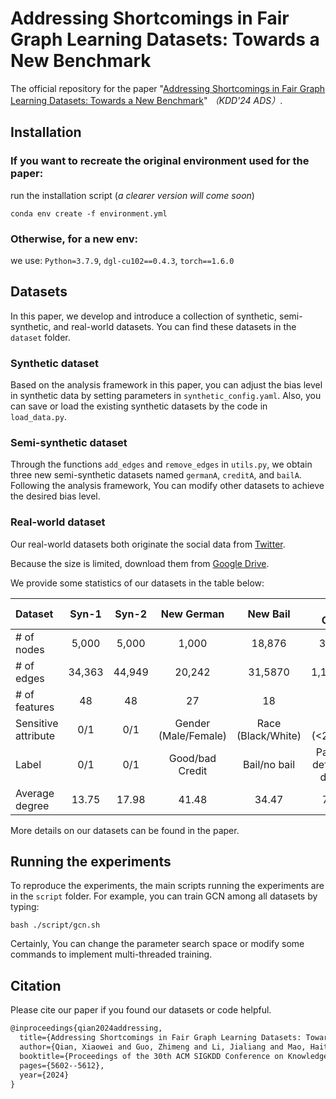 # Addressing Shortcomings in Fair Graph Learning Datasets: Towards a New Benchmark
The official repository for the paper "[Addressing Shortcomings in Fair Graph Learning Datasets: Towards a New Benchmark](https://arxiv.org/abs/2403.06017)" *（KDD'24 ADS）*.

## Installation

### If you want to recreate the original environment used for the paper:

run the installation script (*a clearer version will come soon*)

```shell
conda env create -f environment.yml
```

### Otherwise, for a new env:

we use:  `Python=3.7.9`, `dgl-cu102==0.4.3`,  `torch==1.6.0`

## Datasets

In this paper, we develop and introduce a collection of synthetic, semi-synthetic, and real-world datasets. You can find these datasets in the `dataset` folder.

### Synthetic dataset

Based on the analysis framework in this paper, you can adjust the bias level in synthetic data by setting parameters in `synthetic_config.yaml`. Also, you can save or load the existing synthetic datasets by the code in `load_data.py`.

### Semi-synthetic dataset

Through the functions `add_edges` and `remove_edges` in `utils.py`, we obtain three new semi-synthetic datasets named `germanA`, `creditA`, and `bailA`. Following the analysis framework, You can modify other datasets to achieve the desired bias level.

### Real-world dataset

Our real-world datasets both originate the social data from [Twitter](https://developer.twitter.com/en).

Because the size is limited, download them from [Google Drive](https://drive.google.com/drive/folders/1MRjSz7Uxs9U95mqhQZJEB9oUdWChZgr_?usp=sharing).

We provide some statistics of our datasets in the table below:

| Dataset             | Syn-1  | Syn-2  |      New German      |      New Bail      |         New Credit         |       Sport        |      Occupation      |
| :------------------ | :----: | :----: | :------------------: | :----------------: | :------------------------: | :----------------: | :------------------: |
| \# of nodes         | 5,000  | 5,000  |        1,000         |       18,876       |           30,000           |       3,508        |        6,951         |
| \# of edges         | 34,363 | 44,949 |        20,242        |      31,5870       |         1,121,858          |      136,427       |        44,166        |
| \# of features      |   48   |   48   |          27          |         18         |             13             |        768         |         768          |
| Sensitive attribute |  0/1   |  0/1   | Gender (Male/Female) | Race (Black/White) |     Age ($<$25/$>$25)      | Race (White/Black) | Gender (Male/Female) |
| Label               |  0/1   |  0/1   |   Good/bad Credit    |    Bail/no bail    | Payment default/no default |      NBA/MLB       |        Psy/CS        |
| Average degree      | 13.75  | 17.98  |        41.48         |       34.47        |           75.79            |       78.78        |        13.71         |

More details on our datasets can be found in the paper.

## Running the experiments

To reproduce the experiments, the main scripts running the experiments are in the `script` folder. For example, you can train GCN among all datasets by typing:

```shell
bash ./script/gcn.sh
```

Certainly, You can change the parameter search space or modify some commands to implement multi-threaded training.

## Citation

Please cite our paper if you found our datasets or code helpful.

```latex
@inproceedings{qian2024addressing,
  title={Addressing Shortcomings in Fair Graph Learning Datasets: Towards a New Benchmark},
  author={Qian, Xiaowei and Guo, Zhimeng and Li, Jialiang and Mao, Haitao and Li, Bingheng and Wang, Suhang and Ma, Yao},
  booktitle={Proceedings of the 30th ACM SIGKDD Conference on Knowledge Discovery and Data Mining},
  pages={5602--5612},
  year={2024}
}
```

